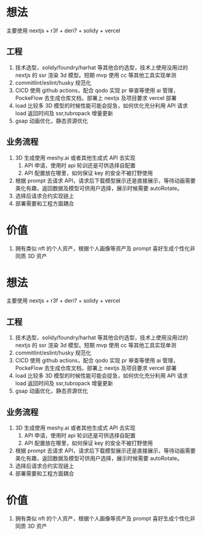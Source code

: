 # 想法

主要使用 nextjs + r3f + deri? + solidy + vercel

## 工程

1. 技术选型，solidy/foundry/harhat 等其他合约选型，技术上使用没用过的 nextjs 的 ssr 渲染 3d 模型。短期 mvp 使用 cc 等其他工具实现单测
2. commitlint/eslint/husky 规范化
3. CICD 使用 github actions，配合 qodo 实现 pr 审查等使用 ai 管理，PockeFlow 去生成仓库文档，部署上 nextjs 及项目要求 vercel 部署
4. load 比较多 3D 模型的时候性能可能会捉急，如何优化充分利用 API 请求 load 返回时间及 ssr,tubropack 增量更新
5. gsap 动画优化，静态资源优化

## 业务流程

1. 3D 生成使用 meshy.ai 或者其他生成式 API 去实现
   1. API 申请，使用时 api 轮训还是可供选择自配置
   2. API 配置放在哪里，如何保证 key 的安全不被打野使用
2. 根据 prompt 去请求 API，请求后下载模型展示还是直接展示，等待动画需要美化有趣，返回数据及模型可供用户选择，展示时候需要 autoRotate。
3. 选择后请求合约实现链上
4. 部署需要和工程方面耦合

# 价值

1. 拥有类似 nft 的个人资产，根据个人画像等资产及 prompt 喜好生成个性化非同质 3D 资产

# 想法

主要使用 nextjs + r3f + deri? + solidy + vercel

## 工程

1. 技术选型，solidy/foundry/harhat 等其他合约选型，技术上使用没用过的 nextjs 的 ssr 渲染 3d 模型。短期 mvp 使用 cc 等其他工具实现单测
2. commitlint/eslint/husky 规范化
3. CICD 使用 github actions，配合 qodo 实现 pr 审查等使用 ai 管理，PockeFlow 去生成仓库文档，部署上 nextjs 及项目要求 vercel 部署
4. load 比较多 3D 模型的时候性能可能会捉急，如何优化充分利用 API 请求 load 返回时间及 ssr,tubropack 增量更新
5. gsap 动画优化，静态资源优化

## 业务流程

1. 3D 生成使用 meshy.ai 或者其他生成式 API 去实现
   1. API 申请，使用时 api 轮训还是可供选择自配置
   2. API 配置放在哪里，如何保证 key 的安全不被打野使用
2. 根据 prompt 去请求 API，请求后下载模型展示还是直接展示，等待动画需要美化有趣，返回数据及模型可供用户选择，展示时候需要 autoRotate。
3. 选择后请求合约实现链上
4. 部署需要和工程方面耦合

# 价值

1. 拥有类似 nft 的个人资产，根据个人画像等资产及 prompt 喜好生成个性化非同质 3D 资产
